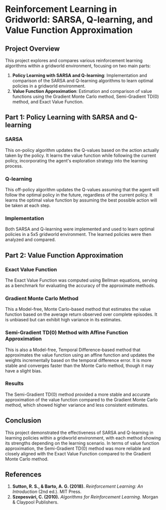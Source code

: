 # Reinforcement Learning in Gridworld: SARSA, Q-learning, and Value Function Approximation

## Project Overview
This project explores and compares various reinforcement learning algorithms within a gridworld environment, focusing on two main parts:
1. **Policy Learning with SARSA and Q-learning**: Implementation and comparison of the SARSA and Q-learning algorithms to learn optimal policies in a gridworld environment.
2. **Value Function Approximation**: Estimation and comparison of value functions using the Gradient Monte Carlo method, Semi-Gradient TD(0) method, and Exact Value Function.

## Part 1: Policy Learning with SARSA and Q-learning
### SARSA
This on-policy algorithm updates the Q-values based on the action actually taken by the policy. It learns the value function while following the current policy, incorporating the agent's exploration strategy into the learning process.

### Q-learning
This off-policy algorithm updates the Q-values assuming that the agent will follow the optimal policy in the future, regardless of the current policy. It learns the optimal value function by assuming the best possible action will be taken at each step.

### Implementation
Both SARSA and Q-learning were implemented and used to learn optimal policies in a 5x5 gridworld environment. The learned policies were then analyzed and compared.

## Part 2: Value Function Approximation
### Exact Value Function
The Exact Value Function was computed using Bellman equations, serving as a benchmark for evaluating the accuracy of the approximate methods.

### Gradient Monte Carlo Method
This a Model-free, Monte Carlo-based method that estimates the value function based on the average return observed over complete episodes. It is unbiased but can exhibit high variance in its estimates.

### Semi-Gradient TD(0) Method with Affine Function Approximation
This is also a Model-free, Temporal Difference-based method that approximates the value function using an affine function and updates the weights incrementally based on the temporal difference error. It is more stable and converges faster than the Monte Carlo method, though it may have a slight bias.

### Results
The Semi-Gradient TD(0) method provided a more stable and accurate approximation of the value function compared to the Gradient Monte Carlo method, which showed higher variance and less consistent estimates.

## Conclusion
This project demonstrated the effectiveness of SARSA and Q-learning in learning policies within a gridworld environment, with each method showing its strengths depending on the learning scenario. In terms of value function approximation, the Semi-Gradient TD(0) method was more reliable and closely aligned with the Exact Value Function compared to the Gradient Monte Carlo method.

## References
1. **Sutton, R. S., & Barto, A. G. (2018).** *Reinforcement Learning: An Introduction* (2nd ed.). MIT Press.
2. **Szepesvári, C. (2010).** *Algorithms for Reinforcement Learning*. Morgan & Claypool Publishers.
